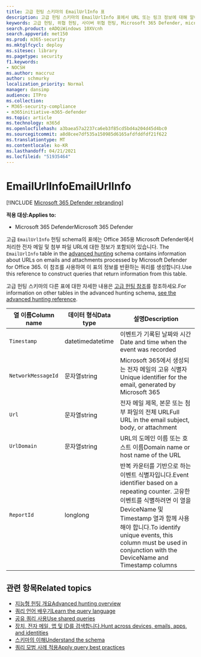 ```yaml
---
title: 고급 헌팅 스키마의 EmailUrlInfo 표
description: 고급 헌팅 스키마의 EmailUrlInfo 표에서 URL 또는 링크 정보에 대해 알아봅니다.
keywords: 고급 헌팅, 위협 헌팅, 사이버 위협 헌팅, Microsoft 365 Defender, microsoft 365, m365, 검색, 쿼리, 원격 분석, schema reference, kusto, table, column, data type, description, EmailUrlInfo, network message id, url, link
search.product: eADQiWindows 10XVcnh
search.appverid: met150
ms.prod: m365-security
ms.mktglfcycl: deploy
ms.sitesec: library
ms.pagetype: security
f1.keywords:
- NOCSH
ms.author: maccruz
author: schmurky
localization_priority: Normal
manager: dansimp
audience: ITPro
ms.collection:
- M365-security-compliance
- m365initiative-m365-defender
ms.topic: article
ms.technology: m365d
ms.openlocfilehash: a3baea57a2237ca6eb3f85cd5bd4a204d45d4bc0
ms.sourcegitcommit: a8d8cee7df535a150985d6165afdfddfdf21f622
ms.translationtype: MT
ms.contentlocale: ko-KR
ms.lasthandoff: 04/21/2021
ms.locfileid: "51935464"
---
```

# <a name="emailurlinfo"></a><span data-ttu-id="4d212-104">EmailUrlInfo</span><span class="sxs-lookup"><span data-stu-id="4d212-104">EmailUrlInfo</span></span>

[!INCLUDE [Microsoft 365 Defender rebranding](../includes/microsoft-defender.md)]


<span data-ttu-id="4d212-105">**적용 대상:**</span><span class="sxs-lookup"><span data-stu-id="4d212-105">**Applies to:**</span></span>
- <span data-ttu-id="4d212-106">Microsoft 365 Defender</span><span class="sxs-lookup"><span data-stu-id="4d212-106">Microsoft 365 Defender</span></span>

<span data-ttu-id="4d212-107">고급 `EmailUrlInfo` 헌팅 schema의 표에는 Office 365용 Microsoft Defender에서 처리한 전자 메일 및 첨부 파일 URL에 대한 정보가 포함되어 있습니다. [](advanced-hunting-overview.md)</span><span class="sxs-lookup"><span data-stu-id="4d212-107">The `EmailUrlInfo` table in the [advanced hunting](advanced-hunting-overview.md) schema contains information about URLs on emails and attachments processed by Microsoft Defender for Office 365.</span></span> <span data-ttu-id="4d212-108">이 참조를 사용하여 이 표의 정보를 반환하는 쿼리를 생성합니다.</span><span class="sxs-lookup"><span data-stu-id="4d212-108">Use this reference to construct queries that return information from this table.</span></span> 

<span data-ttu-id="4d212-109">고급 헌팅 스키마의 다른 표에 대한 자세한 내용은 [고급 헌팅 참조](advanced-hunting-schema-tables.md)를 참조하세요.</span><span class="sxs-lookup"><span data-stu-id="4d212-109">For information on other tables in the advanced hunting schema, [see the advanced hunting reference](advanced-hunting-schema-tables.md).</span></span>

| <span data-ttu-id="4d212-110">열 이름</span><span class="sxs-lookup"><span data-stu-id="4d212-110">Column name</span></span> | <span data-ttu-id="4d212-111">데이터 형식</span><span class="sxs-lookup"><span data-stu-id="4d212-111">Data type</span></span> | <span data-ttu-id="4d212-112">설명</span><span class="sxs-lookup"><span data-stu-id="4d212-112">Description</span></span> |
|-------------|-----------|-------------|
| `Timestamp` | <span data-ttu-id="4d212-113">datetime</span><span class="sxs-lookup"><span data-stu-id="4d212-113">datetime</span></span> | <span data-ttu-id="4d212-114">이벤트가 기록된 날짜와 시간</span><span class="sxs-lookup"><span data-stu-id="4d212-114">Date and time when the event was recorded</span></span> |
| `NetworkMessageId` | <span data-ttu-id="4d212-115">문자열</span><span class="sxs-lookup"><span data-stu-id="4d212-115">string</span></span> | <span data-ttu-id="4d212-116">Microsoft 365에서 생성되는 전자 메일의 고유 식별자</span><span class="sxs-lookup"><span data-stu-id="4d212-116">Unique identifier for the email, generated by Microsoft 365</span></span> |
| `Url` | <span data-ttu-id="4d212-117">문자열</span><span class="sxs-lookup"><span data-stu-id="4d212-117">string</span></span> | <span data-ttu-id="4d212-118">전자 메일 제목, 본문 또는 첨부 파일의 전체 URL</span><span class="sxs-lookup"><span data-stu-id="4d212-118">Full URL in the email subject, body, or attachment</span></span> |
| `UrlDomain` | <span data-ttu-id="4d212-119">문자열</span><span class="sxs-lookup"><span data-stu-id="4d212-119">string</span></span> | <span data-ttu-id="4d212-120">URL의 도메인 이름 또는 호스트 이름</span><span class="sxs-lookup"><span data-stu-id="4d212-120">Domain name or host name of the URL</span></span> |
| `ReportId` | <span data-ttu-id="4d212-121">long</span><span class="sxs-lookup"><span data-stu-id="4d212-121">long</span></span> | <span data-ttu-id="4d212-122">반복 카운터를 기반으로 하는 이벤트 식별자입니다.</span><span class="sxs-lookup"><span data-stu-id="4d212-122">Event identifier based on a repeating counter.</span></span> <span data-ttu-id="4d212-123">고유한 이벤트를 식별하려면 이 열을 DeviceName 및 Timestamp 열과 함께 사용해야 합니다.</span><span class="sxs-lookup"><span data-stu-id="4d212-123">To identify unique events, this column must be used in conjunction with the DeviceName and Timestamp columns</span></span> |

## <a name="related-topics"></a><span data-ttu-id="4d212-124">관련 항목</span><span class="sxs-lookup"><span data-stu-id="4d212-124">Related topics</span></span>
- [<span data-ttu-id="4d212-125">지능형 헌팅 개요</span><span class="sxs-lookup"><span data-stu-id="4d212-125">Advanced hunting overview</span></span>](advanced-hunting-overview.md)
- [<span data-ttu-id="4d212-126">쿼리 언어 배우기</span><span class="sxs-lookup"><span data-stu-id="4d212-126">Learn the query language</span></span>](advanced-hunting-query-language.md)
- [<span data-ttu-id="4d212-127">공유 쿼리 사용</span><span class="sxs-lookup"><span data-stu-id="4d212-127">Use shared queries</span></span>](advanced-hunting-shared-queries.md)
- [<span data-ttu-id="4d212-128">장치, 전자 메일, 앱 및 ID를 검색합니다.</span><span class="sxs-lookup"><span data-stu-id="4d212-128">Hunt across devices, emails, apps, and identities</span></span>](advanced-hunting-query-emails-devices.md)
- [<span data-ttu-id="4d212-129">스키마의 이해</span><span class="sxs-lookup"><span data-stu-id="4d212-129">Understand the schema</span></span>](advanced-hunting-schema-tables.md)
- [<span data-ttu-id="4d212-130">쿼리 모범 사례 적용</span><span class="sxs-lookup"><span data-stu-id="4d212-130">Apply query best practices</span></span>](advanced-hunting-best-practices.md)
